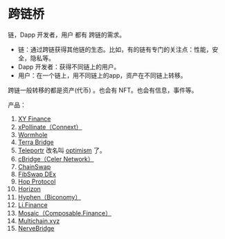 # 跨链桥
链，Dapp 开发者，用户 都有 跨链的需求。
* 链：通过跨链获得其他链的生态。比如，有的链有专门的关注点：性能，安全，隐私等。
* Dapp 开发者：获得不同链上的用户。
* 用户：在一个链上，用不同链上的app，资产在不同链上转移。

跨链一般转移的都是资产(代币) 。也会有 NFT。也会有信息，事件等。

产品：
1. [XY Finance](https://xy.finance/)
2. [xPollinate（Connext）](https://www.xpollinate.io/)
3. [Wormhole](https://wormholebridge.com/#/)
4. [Terra Bridge](https://bridge.terra.money/)
5. [Teleportr](https://portr.xyz/) 改名叫 [optimism](https://app.optimism.io/bridge/deposit) 了。
6. [cBridge（Celer Network）](https://cbridge.celer.network/)
7. [ChainSwap](https://exchange.chainswap.com/)
8. [FibSwap DEx](https://dex.fibswap.io/)
9. [Hop Protocol](https://app.hop.exchange/send)
10. [Horizon](https://bridge.harmony.one/)
11. [Hyphen（Biconomy）](https://hyphen.biconomy.io/)
12. [Li.Finance](https://bridge.harmony.one/)
13. [Mosaic（Composable.Finance）](https://mosaic.composable.finance/)
14. [Multichain.xyz](https://multichain.xyz/)
15. [NerveBridge](https://bridge.nerve.network/)



